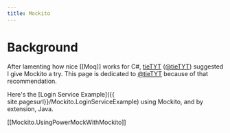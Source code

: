 ```yaml
---
title: Mockito
---
```

# Background
After lamenting how nice [[Moq]] works for C#, [tieTYT](http://tietyt.blogspot.com/) ([@tieTYT](http://twitter.com/tieTYT)) suggested I give Mockito a try. This page is dedicated to [@tieTYT](http://twitter.com/tieTYT) because of that recommendation.

Here's the [Login Service Example]({{ site.pagesurl}}/Mockito.LoginServiceExample) using Mockito, and by extension, Java.
 
[[Mockito.UsingPowerMockWithMockito]]
